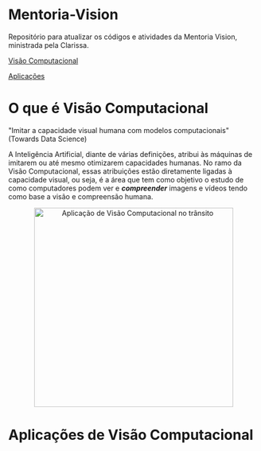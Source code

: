 # Mentoria-Vision
Repositório para atualizar os códigos e atividades da Mentoria Vision, ministrada pela Clarissa.

[Visão Computacional](https://github.com/feliper2002/Mentoria-Vision/blob/master/README.md#o-que-%C3%A9-vis%C3%A3o-computacional) </p>
[Aplicações](https://github.com/feliper2002/Mentoria-Vision/blob/master/README.md#aplica%C3%A7%C3%B5es-de-vis%C3%A3o-computacional)

# O que é Visão Computacional

"Imitar a capacidade visual humana com modelos computacionais" (Towards Data Science)

A Inteligência Artificial, diante de várias definições, atribui às máquinas de imitarem ou até mesmo otimizarem capacidades humanas. No ramo da Visão Computacional, essas atribuições estão diretamente ligadas à capacidade visual, ou seja, é a área que tem como objetivo o estudo de como computadores podem ver e ***compreender*** imagens e vídeos tendo como base a visão e compreensão humana.

<p align="center">
  <img src="https://revistapesquisa.fapesp.br/wp-content/thumbs/273183efb03f329082f7e119a63ebce93eebd5ea_1200-630.jpg" width="400" title="Aplicação de Visão Computacional no trânsito">

# Aplicações de Visão Computacional
